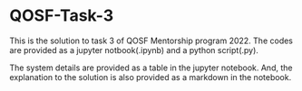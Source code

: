# QOSF-Task-3
This is the solution to task 3 of QOSF Mentorship program 2022. The codes are provided as a jupyter notbook(.ipynb) and a python script(.py).

The system details are provided as a table in the jupyter notebook. And, the explanation to the solution is also provided as a markdown in the notebook.

